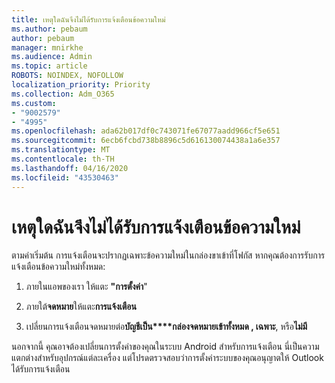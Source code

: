 ```yaml
---
title: เหตุใดฉันจึงไม่ได้รับการแจ้งเตือนข้อความใหม่
ms.author: pebaum
author: pebaum
manager: mnirkhe
ms.audience: Admin
ms.topic: article
ROBOTS: NOINDEX, NOFOLLOW
localization_priority: Priority
ms.collection: Adm_O365
ms.custom:
- "9002579"
- "4995"
ms.openlocfilehash: ada62b017df0c743071fe67077aadd966cf5e651
ms.sourcegitcommit: 6ecb6fcbd738b8896c5d616130074438a1a6e357
ms.translationtype: MT
ms.contentlocale: th-TH
ms.lasthandoff: 04/16/2020
ms.locfileid: "43530463"
---
```

# <a name="why-dont-i-get-new-message-notifications"></a>เหตุใดฉันจึงไม่ได้รับการแจ้งเตือนข้อความใหม่

ตามค่าเริ่มต้น การแจ้งเตือนจะปรากฏเฉพาะข้อความใหม่ในกล่องขาเข้าที่โฟกัส หากคุณต้องการรับการแจ้งเตือนข้อความใหม่ทั้งหมด:

1. ภายในแอพของเรา ให้แตะ **"การตั้งค่า**"

2. ภายใต้**จดหมาย**ให้แตะ**การแจ้งเตือน**

3. เปลี่ยนการแจ้งเตือนจดหมายต่อ**บัญชีเป็น****กล่องจดหมายเข้าทั้งหมด , เฉพาะ**, หรือ**ไม่มี**

นอกจากนี้ คุณอาจต้องเปลี่ยนการตั้งค่าของคุณในระบบ Android สําหรับการแจ้งเตือน นี่เป็นความแตกต่างสําหรับอุปกรณ์แต่ละเครื่อง แต่โปรดตรวจสอบว่าการตั้งค่าระบบของคุณอนุญาตให้ Outlook ได้รับการแจ้งเตือน
